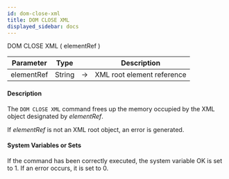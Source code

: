 ```yaml
---
id: dom-close-xml
title: DOM CLOSE XML
displayed_sidebar: docs
---
```



<!-- REF #_command_.DOM CLOSE XML.Syntax-->DOM CLOSE XML ( elementRef )<!-- END REF-->


<!-- REF #_command_.DOM CLOSE XML.Params -->
|Parameter|Type||Description|
|---------|--- |:---:|------|
|elementRef|String|->|XML root element reference|
<!-- END REF -->


#### Description




The `DOM CLOSE XML` command frees up the memory occupied by the XML object designated by *elementRef*.

If *elementRef* is not an XML root object, an error is generated. 


#### System Variables or Sets




If the command has been correctly executed, the system variable OK is set to 1. If an error occurs, it is set to 0.
